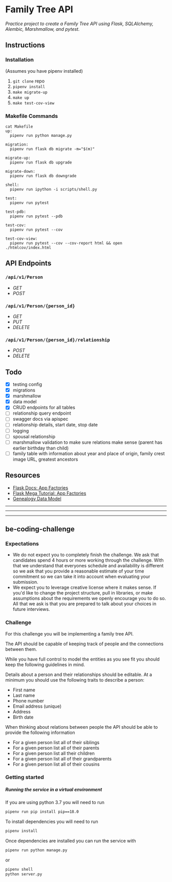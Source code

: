 # Family Tree API

*Practice project to create a Family Tree API using Flask, SQLAlchemy, Alembic, Marshmallow, and pytest.*

## Instructions

### Installation

(Assumes you have pipenv installed)

1. `git clone` repo
1. `pipenv install`
1. `make migrate-up`
1. `make up`
1. `make test-cov-view`

### Makefile Commands

```console
cat Makefile
up:
  pipenv run python manage.py

migration:
  pipenv run flask db migrate -m="$(m)"

migrate-up:
  pipenv run flask db upgrade

migrate-down:
  pipenv run flask db downgrade

shell:
  pipenv run ipython -i scripts/shell.py

test:
  pipenv run pytest

test-pdb:
  pipenv run pytest --pdb

test-cov:
  pipenv run pytest --cov

test-cov-view:
  pipenv run pytest --cov --cov-report html && open ./htmlcov/index.html
```

## API Endpoints

### `/api/v1/Person`

- *GET*
- *POST*

### `/api/v1/Person/{person_id}`

- *GET*
- *PUT*
- *DELETE*

### `/api/v1/Person/{person_id}/relationship`

- *POST*
- *DELETE*

## Todo

- [x] testing config
- [x] migrations
- [x] marshmallow
- [x] data model
- [x] CRUD endpoints for all tables
- [ ] relationship query endpoint
- [ ] swagger docs via apispec
- [ ] relationship details, start date, stop date
- [ ] logging
- [ ] spousal relationship
- [ ] marshmallow validation to make sure relations make sense (parent has earlier birthday than child)
- [ ] family table with information about year and place of origin, family crest image URL, greatest ancestors

## Resources

- [Flask Docs: App Factories](http://flask.pocoo.org/docs/1.0/patterns/appfactories/)
- [Flask Mega Tutorial: App Factories](https://blog.miguelgrinberg.com/post/the-flask-mega-tutorial-part-xv-a-better-application-structure)
- [Genealogy Data Model](http://www.databaseanswers.org/data_models/genealogy/index.htm)

---
---
---

## be-coding-challenge

### Expectations

- We do not expect you to completely finish the challenge. We ask that candidates spend 4 hours or more working through the challenge. With that we understand that everyones schedule and availability is different so we ask that you provide a reasonable estimate of your time commitment so we can take it into account when evaluating your submission.
- We expect you to leverage creative license where it makes sense. If you'd like to change the project structure, pull in libraries, or make assumptions about the requirements we openly encourage you to do so. All that we ask is that you are prepared to talk about your choices in future interviews.

### Challenge

For this challenge you will be implementing a family tree API.

The API should be capable of keeping track of people and the connections between them.

While you have full control to model the entities as you see fit you should keep the following guidelines in mind.

Details about a person and their relationships should be editable. At a minimum you should use the following traits to describe a person:

- First name
- Last name
- Phone number
- Email address (unique)
- Address
- Birth date

When thinking about relations between people the API should be able to provide the following information

- For a given person list all of their siblings
- For a given person list all of their parents
- For a given person list all their children
- For a given person list all of their grandparents
- For a given person list all of their cousins

### Getting started

##### Running the service in a virtual environment

If you are using python 3.7 you will need to run
```bash
pipenv run pip install pip==18.0
```

To install dependencies you will need to run
```bash
pipenv install
```

Once dependencies are installed you can run the service with
```bash
pipenv run python manage.py
```
or
```bash
pipenv shell
python server.py
```
